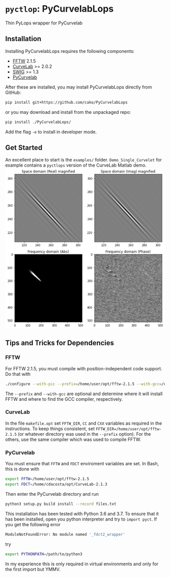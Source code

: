 # `pyctlop`: PyCurvelabLops

Thin PyLops wrapper for PyCurvelab

## Installation

Installing PyCurvelabLops requires the following components:

- [FFTW](http://www.fftw.org/download.html) 2.1.5
- [CurveLab](http://curvelet.org/software.html) >= 2.0.2
- [SWIG](http://www.swig.org/) >= 1.3
- [PyCurvelab](https://github.com/slimgroup/PyCurvelab)

After these are installed, you may install PyCurvelabLops directly from GitHub:

```bash
pip install git+https://github.com/cako/PyCurvelabLops
```

or you may download and install from the unpackaged repo:

```bash
pip install ./PyCurvelabLops/
```

Add the flag `-e` to install in developer mode.

## Get Started

An excellent place to start is the `examples/` folder. `Demo_Single_Curvelet` for example contains a `pyctlops` version of the CurveLab Matlab demo.
![Demo](https://github.com/cako/PyCurvelabLops/raw/master/docs/source/static/demo.png)

## Tips and Tricks for Dependencies

### FFTW

For FFTW 2.1.5, you must compile with position-independent code support. Do that with

```bash
./configure --with-pic --prefix=/home/user/opt/fftw-2.1.5 --with-gcc=/usr/bin/gcc
```

The `--prefix` and `--with-gcc` are optional and determine where it will install FFTW and where to find the GCC compiler, respectively.

### CurveLab

In the file `makefile.opt` set `FFTW_DIR`, `CC` and `CXX` variables as required in the instructions. To keep things consistent, set `FFTW_DIR=/home/user/opt/fftw-2.1.5` (or whatever directory was used in the `--prefix` option). For the others, use the same compiler which was used to compile FFTW.

### PyCurvelab

You must ensure that `FFTW` and `FDCT` enviroment variables are set. In Bash, this is done with

```bash
export FFTW=/home/user/opt/fftw-2.1.5
export FDCT=/home/cdacosta/opt/CurveLab-2.1.3
```

Then enter the PyCurvelab directory and run

```bash
python3 setup.py build install --record files.txt
```

This installation has been tested with Python 3.6 and 3.7.
To ensure that it has been installed, open you python interpreter and try to `import pyct`. If you get the following error

```bash
ModuleNotFoundError: No module named '_fdct2_wrapper'
```

try

```bash
export PYTHONPATH=/path/to/python3
```

In my experience this is only required in virtual environments and only for the first import but YMMV.
